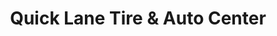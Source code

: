 ---
title: "Quick Lane Tire & Auto Center"
url: /belleville/quick-lane-tire-and-auto-center/
shop: car repair
---